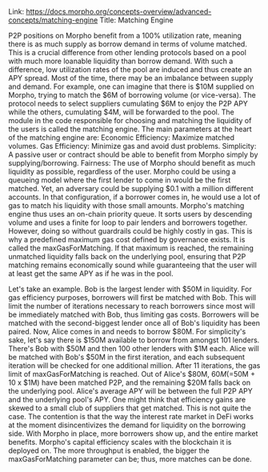 Link: https://docs.morpho.org/concepts-overview/advanced-concepts/matching-engine
Title: Matching Engine

P2P positions on Morpho benefit from a 100% utilization rate, meaning there is as much supply as borrow demand in terms of volume matched. This is a crucial difference from other lending protocols based on a pool with much more loanable liquidity than borrow demand. With such a difference, low utilization rates of the pool are induced and thus create an APY spread.
Most of the time, there may be an imbalance between supply and demand. For example, one can imagine that there is $10M supplied on Morpho, trying to match the $6M of borrowing volume (or vice-versa). The protocol needs to select suppliers cumulating $6M to enjoy the P2P APY while the others, cumulating $4M, will be forwarded to the pool. The module in the code responsible for choosing and matching the liquidity of the users is called the matching engine.
The main parameters at the heart of the matching engine are:
Economic Efficiency: Maximize matched volumes.
Gas Efficiency: Minimize gas and avoid dust problems.
Simplicity: A passive user or contract should be able to benefit from Morpho simply by supplying/borrowing.
Fairness: The use of Morpho should benefit as much liquidity as possible, regardless of the user.
Morpho could be using a queueing model where the first lender to come in would be the first matched. Yet, an adversary could be supplying $0.1 with a million different accounts. In that configuration, if a borrower comes in, he would use a lot of gas to match his liquidity with those small amounts.
Morpho's matching engine thus uses an on-chain priority queue. It sorts users by descending volume and uses a finite for loop to pair lenders and borrowers together. However, doing so without guardrails could be highly costly in gas. This is why a predefined maximum gas cost defined by governance exists. It is called the maxGasForMatching. If that maximum is reached, the remaining unmatched liquidity falls back on the underlying pool, ensuring that P2P matching remains economically sound while guaranteeing that the user will at least get the same APY as if he was in the pool.

Let's take an example.
Bob is the largest lender with $50M in liquidity. For gas efficiency purposes, borrowers will first be matched with Bob. This will limit the number of iterations necessary to reach borrowers since most will be immediately matched with Bob, thus limiting gas costs. Borrowers will be matched with the second-biggest lender once all of Bob's liquidity has been paired.
Now, Alice comes in and needs to borrow $80M. For simplicity's sake, let's say there is $150M available to borrow from amongst 101 lenders. There's Bob with $50M and then 100 other lenders with $1M each.
Alice will be matched with Bob's $50M in the first iteration, and each subsequent iteration will be checked for one additional million. After 11 iterations, the gas limit of maxGasForMatching is reached. Out of Alice's $80M, $60M (=$50M + 10 x $1M) have been matched P2P, and the remaining $20M falls back on the underlying pool. Alice's average APY will be between the full P2P APY and the underlying pool's APY.
One might think that efficiency gains are skewed to a small club of suppliers that get matched. This is not quite the case. The contention is that the way the interest rate market in DeFi works at the moment disincentivizes the demand for liquidity on the borrowing side. With Morpho in place, more borrowers show up, and the entire market benefits.
Morpho's capital efficiency scales with the blockchain it is deployed on. The more throughput is enabled, the bigger the maxGasForMatching parameter can be; thus, more matches can be done.
